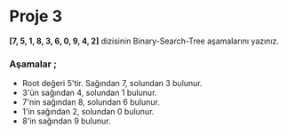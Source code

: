 # Proje 3

**[7, 5, 1, 8, 3, 6, 0, 9, 4, 2]** dizisinin Binary-Search-Tree aşamalarını yazınız.

### Aşamalar ;

- Root değeri 5'tir. Sağından 7, solundan 3 bulunur.
- 3'ün sağından 4, solundan 1 bulunur.
- 7'nin sağından 8, solundan 6 bulunur.
- 1'in sağından 2, solundan 0 bulunur.
- 8'in sağından 9 bulunur.
